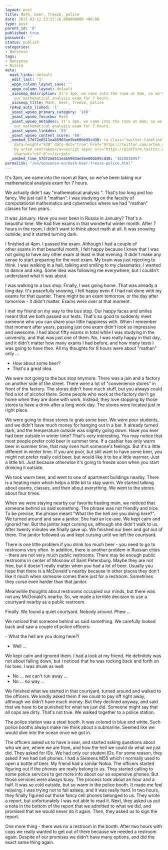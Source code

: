 ```yaml
---
layout: post
title: Math, beer, freeze, police
date: 2017-03-12 23:57:16.000000000 +00:00
type: post
parent_id: '0'
published: true
password: ''
status: publish
categories:
- Nonsense
tags:
- Nonsense
- Russia
meta:
  mask_links: default
  _edit_last: '1'
  _wpgo_column_layout_save: ''
  _wpgo_column_layout: default
  _aioseop_description: It's 3pm, we came into the room at 8am, so we've been taking
    our mathematical analysis exam for 7 hours.
  _aioseop_title: Math, beer, freeze, police
  rp4wp_auto_linked: '1'
  _yoast_wpseo_primary_category: '188'
  _yoast_wpseo_focuskw: Math
  _yoast_wpseo_metadesc: It's 3pm, we came into the room at 8am, so we've been taking
    our mathematical analysis exam for 7 hours.
  _yoast_wpseo_linkdex: '55'
  _yoast_wpseo_content_score: '60'
  _oembed_57d72e6511eab5903ae5be60bb95cd38: <a class="twitter-timeline" data-width="625"
    data-height="938" data-dnt="true" href="https://twitter.com/artem_smotrakov?ref_src=twsrc%5Etfw">Tweets
    by artem_smotrakov</a><script async src="https://platform.twitter.com/widgets.js"
    charset="utf-8"></script>
  _oembed_time_57d72e6511eab5903ae5be60bb95cd38: '1618016957'
permalink: "/en/nonsense-en/math-beer-freeze-police.html"
---
```

It's 3pm, we came into the room at 8am, so&nbsp;we've been taking our mathematical analysis exam for 7 hours.

<!--more-->

We actually didn't&nbsp;say "mathematical analysis ". That's too long and too fancy. We just call it "mathan". I was studying on the faculty of computational mathematics and cybernetics where we had&nbsp;"mathan" classes for two years.

It was January. Have you ever been in Russia in January? That's a beautiful&nbsp;time. We had five exams in that wonderful winter month. After 7 hours in the room, I didn't&nbsp;want to think about math at all. It was snowing outside, and it started turning dark.

I finished at 4pm. I passed the exam. Although&nbsp;I had a couple of other&nbsp;exams in that beautiful month, I felt happy because I knew that I was not going to have&nbsp;any other exam at least in that evening. It didn't make any sense&nbsp;to start preparing for the next exam. My brain was just rejecting to think. I was&nbsp;walking in a hall, talking and smiling to my classmates. I wanted to dance and sing. Some idea was following me everywhere, but I couldn't understand what&nbsp;it was about.

I was walking&nbsp;to a bus stop. Finally, I was going home. That&nbsp;was already a long day. It's peacefully snowing, I felt happy even if I had not done with my exams for that quarter. There might be an exam tomorrow, or the day after tomorrow - it didn't matter. Exams were over at that moment.

I met my friend on my way to the bus stop. Our happy faces and smiles meant that we both passed our tests. That's so good to suddenly meet someone who you can share your little happiness with. When I remember that moment after years, passing just one exam didn't look so impressive and awesome. I had about fifty exams in total while I was studying in the university, and that was just one of them. No, I was really happy in that day, and it didn't matter how many exams I had before, and how many tests I was going to have then. All my thoughts for 8 hours were about "mathan" only&nbsp;...

- How about some beer?  
- That's a great idea.

We were&nbsp;not going to the bus stop anymore. There was a jain and a factory on another side of the street. There were a lot of "convenience stores" in front of the factory. The stores didn't have much stuff, but you always could find a lot of alcohol there. Some people who work at the factory don't go home when they are done with work. Instead, they love stopping&nbsp;by those stores to have a drink after a long work day. The stores were located just in right place.

We were going to those stores to grab some beer. We were&nbsp;poor students, and we didn't have much money for hanging out in a bar. It already turned dark, and the temperature outside was slightly going down. Have you ever had beer outside in winter time? That's very interesting. You may notice that most people prefer&nbsp;cold beer in summer time. If a cashier has only warm beer in summer time, that may even hurt someone's feelings.&nbsp;But it's a little different in winter time. If you are poor, but still want to have some beer, you might not prefer really cold beer, but would like it to be a little warmer. Just a little bit. Just because otherwise it's going to freeze soon when you start drinking it outside.

We took warm beer, and went to one of apartment buildings nearby. There is a&nbsp;heating main which helps a little bit to stay warm. We started talking about exams, classes, and then about everything. We went to the stores about four times.

When we were staying nearby our favorite heating main, we noticed that someone behind us said something. The phrase was not friendly and nice. To be precise, the phrase meant "What the the hell&nbsp;are you doing here?". We turned around and saw a&nbsp;janitor. She had an&nbsp;ice-axe. We kept calm and ignored her. But the janitor&nbsp;kept cursing us, although she didn't walk to us. After twenty minutes we finally gave up. We finished our beer and got out of there. The janitor followed us and kept cursing until we left the courtyard.

There is one little problem if you drink too much beer - you need to go to restrooms very often. In addition, there is another problem in Russian cities - there are not very much public restrooms. There may be enough public restrooms in center of Moscow of Saint Petersburg. Maybe they are not free, but it doesn't really matter when you had a lot of beer. Usually you hope that there is a McDonald's nearby because in other places they don't like it much when someone comes there just for a restroom. Sometimes they curse even harder than that janitor.

Meanwhile thoughts about restrooms occupied our minds, but there was not any McDonald's nearby. So, we made a terrible decision to use a courtyard nearby as a public restroom.

Finally. We found a quiet courtyard. Nobody around. Phew ...

We noticed that someone behind us said something. We carefully looked back and saw a couple of police officers:

-&nbsp;What the hell&nbsp;are you doing here?!  
- Well ...

We kept calm and ignored them. I had a look at my friend. He definitely was not about falling down, but I noticed that he was rocking back and forth on his toes. I was drunk as well:

- No ... we can't run away ...  
- No ... no way ...

We finished what we started in that courtyard, turned around and walked to the officers. We kindly asked them if we could to pay off right away, although we didn't have much money. But they declined anyway, and said that we have to be punished for what we just did. Someone might say that all cops&nbsp;are dirty. That's not true. We walked together to a police station.

The police station was a steel booth. It was colored in blue and white. Such police booths always make&nbsp;me think about a submarine. Seemed like we would dive into the ocean once we got in.

The officers asked us to have a sear, and started asking questions about who we are, where we are from, and how the hell we could do what we just did. They asked for IDs. We had only our student IDs. For some reason, they asked if we had cell phones. I had a Siemens M55 which I normally used to open a bottle of beer. My friend had a similar Nokia. The officers started figuring out if the phones are really belong to us. They started calling to some police services to get more info about our so expensive phones. But those services were always busy. The process took about an hour and a half. It was so cold outside, but so warm in the police booth. It made me feel relaxing. I was trying not to fall asleep, and it was really hard. In two hours, they finally figured out those fancy cell phones belonged to us. They wrote a report, but unfortunately I was not able to read it. Next, they asked us put a note in the bottom of the report that we admitted to what we did, and promised that we would&nbsp;never do it again. Then, they asked us to sign the report.

One more thing&nbsp;- there was no a restroom in the booth. After two hours with cops we really wanted to get out of there because we needed a restroom again. Despite of our promises&nbsp;we didn't have many options, and did the exact same thing again.

